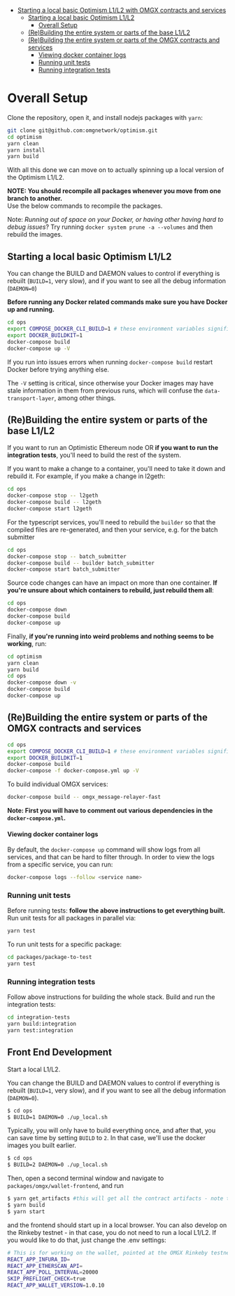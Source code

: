- [Starting a local basic Optimism L1/L2 with OMGX contracts and services](#starting-a-local-basic-optimism-l1-l2-with-omgx-contracts-and-services)
  * [Starting a local basic Optimism L1/L2](#starting-a-local-basic-optimism-l1-l2)
    + [Overall Setup](#overall-setup)
  * [(Re)Building the entire system or parts of the base L1/L2](#-re-building-the-entire-system-or-parts-of-the-base-l1-l2)
  * [(Re)Building the entire system or parts of the OMGX contracts and services](#-re-building-the-entire-system-or-parts-of-the-omgx-contracts-and-services)
      - [Viewing docker container logs](#viewing-docker-container-logs)
    + [Running unit tests](#running-unit-tests)
    + [Running integration tests](#running-integration-tests)

# Overall Setup

Clone the repository, open it, and install nodejs packages with `yarn`:

```bash
git clone git@github.com:omgnetwork/optimism.git
cd optimism
yarn clean
yarn install
yarn build
```
With all this done we can move on to actually spinning up a local version of the Optimism L1/L2.
  
**NOTE: You should recompile all packages whenever you move from one  branch to another.**  
Use the below commands to recompile the packages.

<!-- Normally, after you have built the docker images once, all you have to do is to run:

```bash
$ BUILD=0 DAEMON=0 ./up_local.sh
```

and your computer will use the docker images you built earlier.  -->

Note: _Running out of space on your Docker, or having other having hard to debug issues_? Try running `docker system prune -a --volumes` and then rebuild the images. 

## Starting a local basic Optimism L1/L2

You can change the BUILD and DAEMON values to control if everything is rebuilt (`BUILD=1`, very slow), and if you want to see all the debug information (`DAEMON=0`)

**Before running any Docker related commands make sure you have Docker up and running.**


```bash
cd ops
export COMPOSE_DOCKER_CLI_BUILD=1 # these environment variables significantly speed up build time
export DOCKER_BUILDKIT=1
docker-compose build 
docker-compose up -V
```

If you run into issues errors when running `docker-compose build` restart Docker before trying anything else. 

The `-V` setting is critical, since otherwise your Docker images may have stale information in them from previous runs, which will confuse the `data-transport-layer`, among other things. 

## (Re)Building the entire system or parts of the base L1/L2

If you want to run an Optimistic Ethereum node OR **if you want to run the integration tests**, you'll need to build the rest of the system.

If you want to make a change to a container, you'll need to take it down and rebuild it.
For example, if you make a change in l2geth:

```bash
cd ops
docker-compose stop -- l2geth
docker-compose build -- l2geth
docker-compose start l2geth
```

For the typescript services, you'll need to rebuild the `builder` so that the compiled
files are re-generated, and then your service, e.g. for the batch submitter

```bash
cd ops
docker-compose stop -- batch_submitter
docker-compose build -- builder batch_submitter
docker-compose start batch_submitter
```

Source code changes can have an impact on more than one container.
**If you're unsure about which containers to rebuild, just rebuild them all**:

```bash
cd ops
docker-compose down
docker-compose build
docker-compose up
```

Finally, **if you're running into weird problems and nothing seems to be working**, run:

```bash
cd optimism
yarn clean
yarn build
cd ops
docker-compose down -v
docker-compose build
docker-compose up
```

## (Re)Building the entire system or parts of the OMGX contracts and services

```bash
cd ops
export COMPOSE_DOCKER_CLI_BUILD=1 # these environment variables significantly speed up build time
export DOCKER_BUILDKIT=1
docker-compose build 
docker-compose -f docker-compose.yml up -V
```

To build individual OMGX services:

```bash
docker-compose build -- omgx_message-relayer-fast
```

**Note: First you will have to comment out various dependencies in the `docker-compose.yml`.**

#### Viewing docker container logs

By default, the `docker-compose up` command will show logs from all services, and that
can be hard to filter through. In order to view the logs from a specific service, you can run:

```bash
docker-compose logs --follow <service name>
```

### Running unit tests

Before running tests: **follow the above instructions to get everything built.** Run unit tests for all packages in parallel via:

```bash
yarn test
```

To run unit tests for a specific package:

```bash
cd packages/package-to-test
yarn test
```

### Running integration tests

Follow above instructions for building the whole stack. Build and run the integration tests:

```bash
cd integration-tests
yarn build:integration
yarn test:integration
```

## Front End Development

Start a local L1/L2. 

You can change the BUILD and DAEMON values to control if everything is rebuilt (`BUILD=1`, very slow), and if you want to see all the debug information (`DAEMON=0`).

```bash
$ cd ops
$ BUILD=1 DAEMON=0 ./up_local.sh
```

Typically, you will only have to build everything once, and after that, you can save time by setting `BUILD` to `2`. In that case, we'll use the docker images you built earlier.

```bash
$ cd ops
$ BUILD=2 DAEMON=0 ./up_local.sh
```

Then, open a second terminal window and navigate to `packages/omgx/wallet-frontend`, and run

```bash
$ yarn get_artifacts #this will get all the contract artifacts - note that this will only work correctly if you ran `yarn build` at the top level per instructions
$ yarn build
$ yarn start
```

and the frontend should start up in a local browser. You can also develop on the Rinkeby testnet - in that case, you do not need to run a local L1/L2. If you would like to do that, just change the .env settings:

```bash
# This is for working on the wallet, pointed at the OMGX Rinkeby testnet
REACT_APP_INFURA_ID=
REACT_APP_ETHERSCAN_API=
REACT_APP_POLL_INTERVAL=20000
SKIP_PREFLIGHT_CHECK=true
REACT_APP_WALLET_VERSION=1.0.10
```
